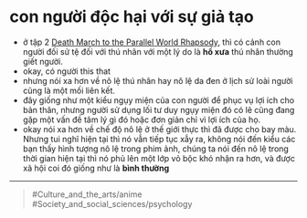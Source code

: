 # con người độc hại với sự giả tạo

- ở tập 2 [Death March to the Parallel World Rhapsody](Death%20March%20to%20the%20Parallel%20World%20Rhapsody.md), thì có cảnh con người đối sử tệ đối với thú nhân với một lý do là **hồ xưa** thú nhân thường giết người.
- okay, có người this that
- nhưng nói xa hơn về nô lệ thú nhân hay nô lệ da đen ở lịch sử loài người cũng là một mối liên kết.
- đây giống như một kiểu ngụy miện của con người để phục vụ lợi ích cho bản thân, nhưng người sử dụng lối tư duy ngụy miện đó có lẽ cũng đang gặp một vấn đề tâm lý gì đó hoặc đơn giản chỉ vì lợi ích của họ.
- okay nói xa hơn về chế độ nô lệ ở thế giới thực thì đã được cho bay màu. Nhưng tui nghĩ hiện tại thì nó vẫn tiếp tục xẫy ra, không nói đến kiểu các bạn thấy hình tượng nô lệ trong phim ảnh, chúng ta nói đến nô lệ trong thời gian hiện tại thì nó phủ lên một lớp vỏ bộc khó nhận ra hơn, và được xã hội coi đó giống như là **bình thường**

---

> #Culture_and_the_arts/anime #Society_and_social_sciences/psychology
